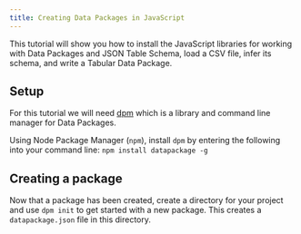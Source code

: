 ```yaml
---
title: Creating Data Packages in JavaScript
---
```


This tutorial will show you how to install the JavaScript libraries for working with Data Packages and JSON Table Schema, load a CSV file, infer its schema, and write a Tabular Data Package.

## Setup

For this tutorial we will need [dpm](https://github.com/okfn/dpm) which is a library and command line manager for Data Packages.

Using Node Package Manager (`npm`), install `dpm` by entering the following into your command line:
```npm install datapackage -g```

## Creating a package
Now that a package has been created, create a directory for your project and use `dpm init` to get started with a new package. This creates a `datapackage.json` file in this directory.
